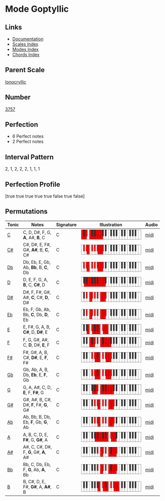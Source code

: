 # Mode Goptyllic

## Links

- [Documentation](index.md)
- [Scales Index](Scales.md)
- [Modes Index](Modes.md)
- [Chords Index](Chords.md)

## Parent Scale

[Ionocryllic](ScaleIonocryllic.md)

## Number

[3757](https://ianring.com/musictheory/scales/3757)

## Perfection

- 6 Perfect notes
- 2 Perfect notes

## Interval Pattern

2, 1, 2, 2, 2, 1, 1, 1

## Perfection Profile

[true true true true true false true false]

## Permutations

| Tonic | Notes | Signature | Illustration | Audio |
|-------|-------|-----------|--------------|-------|
| [C](ModeCNaturalGoptyllic.md) | C, D, D#, F, G, **A**, A#, **B**, C | C | ![CNaturalGoptyllic](ModeCNaturalGoptyllic.png) | [midi](https://github.com/edipermadi/music/blob/main/docs/ModeCNaturalGoptyllic.mid?raw=true) |
| [C#](ModeCSharpGoptyllic.md) | C#, D#, E, F#, G#, **A#**, B, **C**, C# | C | ![CSharpGoptyllic](ModeCSharpGoptyllic.png) | [midi](https://github.com/edipermadi/music/blob/main/docs/ModeCSharpGoptyllic.mid?raw=true) |
| [Db](ModeDFlatGoptyllic.md) | Db, Eb, E, Gb, Ab, **Bb**, B, **C**, Db | C | ![DFlatGoptyllic](ModeDFlatGoptyllic.png) | [midi](https://github.com/edipermadi/music/blob/main/docs/ModeDFlatGoptyllic.mid?raw=true) |
| [D](ModeDNaturalGoptyllic.md) | D, E, F, G, A, **B**, C, **C#**, D | C | ![DNaturalGoptyllic](ModeDNaturalGoptyllic.png) | [midi](https://github.com/edipermadi/music/blob/main/docs/ModeDNaturalGoptyllic.mid?raw=true) |
| [D#](ModeDSharpGoptyllic.md) | D#, F, F#, G#, A#, **C**, C#, **D**, D# | C | ![DSharpGoptyllic](ModeDSharpGoptyllic.png) | [midi](https://github.com/edipermadi/music/blob/main/docs/ModeDSharpGoptyllic.mid?raw=true) |
| [Eb](ModeEFlatGoptyllic.md) | Eb, F, Gb, Ab, Bb, **C**, Db, **D**, Eb | C | ![EFlatGoptyllic](ModeEFlatGoptyllic.png) | [midi](https://github.com/edipermadi/music/blob/main/docs/ModeEFlatGoptyllic.mid?raw=true) |
| [E](ModeENaturalGoptyllic.md) | E, F#, G, A, B, **C#**, D, **D#**, E | C | ![ENaturalGoptyllic](ModeENaturalGoptyllic.png) | [midi](https://github.com/edipermadi/music/blob/main/docs/ModeENaturalGoptyllic.mid?raw=true) |
| [F](ModeFNaturalGoptyllic.md) | F, G, G#, A#, C, **D**, D#, **E**, F | C | ![FNaturalGoptyllic](ModeFNaturalGoptyllic.png) | [midi](https://github.com/edipermadi/music/blob/main/docs/ModeFNaturalGoptyllic.mid?raw=true) |
| [F#](ModeFSharpGoptyllic.md) | F#, G#, A, B, C#, **D#**, E, **F**, F# | C | ![FSharpGoptyllic](ModeFSharpGoptyllic.png) | [midi](https://github.com/edipermadi/music/blob/main/docs/ModeFSharpGoptyllic.mid?raw=true) |
| [Gb](ModeGFlatGoptyllic.md) | Gb, Ab, A, B, Db, **Eb**, E, **F**, Gb | C | ![GFlatGoptyllic](ModeGFlatGoptyllic.png) | [midi](https://github.com/edipermadi/music/blob/main/docs/ModeGFlatGoptyllic.mid?raw=true) |
| [G](ModeGNaturalGoptyllic.md) | G, A, A#, C, D, **E**, F, **F#**, G | C | ![GNaturalGoptyllic](ModeGNaturalGoptyllic.png) | [midi](https://github.com/edipermadi/music/blob/main/docs/ModeGNaturalGoptyllic.mid?raw=true) |
| [G#](ModeGSharpGoptyllic.md) | G#, A#, B, C#, D#, **F**, F#, **G**, G# | C | ![GSharpGoptyllic](ModeGSharpGoptyllic.png) | [midi](https://github.com/edipermadi/music/blob/main/docs/ModeGSharpGoptyllic.mid?raw=true) |
| [Ab](ModeAFlatGoptyllic.md) | Ab, Bb, B, Db, Eb, **F**, Gb, **G**, Ab | C | ![AFlatGoptyllic](ModeAFlatGoptyllic.png) | [midi](https://github.com/edipermadi/music/blob/main/docs/ModeAFlatGoptyllic.mid?raw=true) |
| [A](ModeANaturalGoptyllic.md) | A, B, C, D, E, **F#**, G, **G#**, A | C | ![ANaturalGoptyllic](ModeANaturalGoptyllic.png) | [midi](https://github.com/edipermadi/music/blob/main/docs/ModeANaturalGoptyllic.mid?raw=true) |
| [A#](ModeASharpGoptyllic.md) | A#, C, C#, D#, F, **G**, G#, **A**, A# | C | ![ASharpGoptyllic](ModeASharpGoptyllic.png) | [midi](https://github.com/edipermadi/music/blob/main/docs/ModeASharpGoptyllic.mid?raw=true) |
| [Bb](ModeBFlatGoptyllic.md) | Bb, C, Db, Eb, F, **G**, Ab, **A**, Bb | C | ![BFlatGoptyllic](ModeBFlatGoptyllic.png) | [midi](https://github.com/edipermadi/music/blob/main/docs/ModeBFlatGoptyllic.mid?raw=true) |
| [B](ModeBNaturalGoptyllic.md) | B, C#, D, E, F#, **G#**, A, **A#**, B | C | ![BNaturalGoptyllic](ModeBNaturalGoptyllic.png) | [midi](https://github.com/edipermadi/music/blob/main/docs/ModeBNaturalGoptyllic.mid?raw=true) |
